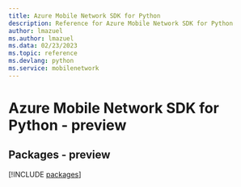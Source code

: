 ```yaml
---
title: Azure Mobile Network SDK for Python
description: Reference for Azure Mobile Network SDK for Python
author: lmazuel
ms.author: lmazuel
ms.data: 02/23/2023
ms.topic: reference
ms.devlang: python
ms.service: mobilenetwork
---
```

# Azure Mobile Network SDK for Python - preview
## Packages - preview
[!INCLUDE [packages](mobile-network-index.md)]